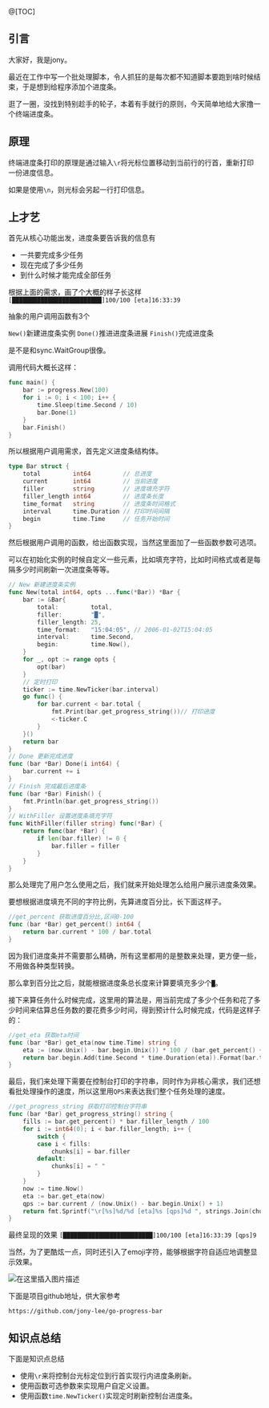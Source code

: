 @[TOC]
## 引言
大家好，我是jony。

最近在工作中写一个批处理脚本，令人抓狂的是每次都不知道脚本要跑到啥时候结束，于是想到给程序添加个进度条。

逛了一圈，没找到特别趁手的轮子，本着有手就行的原则，今天简单地给大家撸一个终端进度条。
## 原理
终端进度条打印的原理是通过输入`\r`将光标位置移动到当前行的行首，重新打印一份进度信息。

如果是使用`\n`，则光标会另起一行打印信息。

## 上才艺
首先从核心功能出发，进度条要告诉我的信息有
- 一共要完成多少任务
- 现在完成了多少任务
- 到什么时候才能完成全部任务

根据上面的需求，画了个大概的样子长这样
`[█████████████████████████]100/100 [eta]16:33:39`

抽象的用户调用函数有3个

`New()`新建进度条实例 
`Done()`推进进度条进展 
`Finish()`完成进度条

是不是和sync.WaitGroup很像。

调用代码大概长这样：
```go
func main() {
	bar := progress.New(100)
	for i := 0; i < 100; i++ {
		time.Sleep(time.Second / 10)
		bar.Done(1)
	}
	bar.Finish()
}
```

所以根据用户调用需求，首先定义进度条结构体。
```go
type Bar struct {
	total         int64         // 总进度
	current       int64         // 当前进度
	filler        string        // 进度填充字符
	filler_length int64         // 进度条长度
	time_format   string        // 进度条时间格式
	interval      time.Duration // 打印时间间隔
	begin         time.Time     // 任务开始时间
}
```
然后根据用户调用的函数，给出函数实现，当然这里面加了一些函数参数可选项。

可以在初始化实例的时候自定义一些元素，比如填充字符，比如时间格式或者是每隔多少时间刷新一次进度条等等。
```go
// New 新建进度条实例
func New(total int64, opts ...func(*Bar)) *Bar {
	bar := &Bar{
		total:         total,
		filler:        "█",
		filler_length: 25,
		time_format:   "15:04:05", // 2006-01-02T15:04:05
		interval:      time.Second,
		begin:         time.Now(),
	}
	for _, opt := range opts {
		opt(bar)
	}
	// 定时打印
	ticker := time.NewTicker(bar.interval)
	go func() {
		for bar.current < bar.total {
			fmt.Print(bar.get_progress_string())// 打印进度
			<-ticker.C
		}
	}()
	return bar
}
// Done 更新完成进度
func (bar *Bar) Done(i int64) {
	bar.current += i
}
// Finish 完成最后进度条
func (bar *Bar) Finish() {
	fmt.Println(bar.get_progress_string())
}
// WithFiller 设置进度条填充字符
func WithFiller(filler string) func(*Bar) {
	return func(bar *Bar) {
		if len(bar.filler) != 0 {
			bar.filler = filler
		}
	}
}
```
那么处理完了用户怎么使用之后，我们就来开始处理怎么给用户展示进度条效果。

要想根据进度填充不同的字符比例，先算进度百分比，长下面这样子。
```go
//get_percent 获取进度百分比,区间0-100
func (bar *Bar) get_percent() int64 {
	return bar.current * 100 / bar.total
}
```
因为我们进度条并不需要那么精确，所有这里都用的是整数来处理，更方便一些，不用做各种类型转换。

那么拿到百分比之后，就能根据进度条总长度来计算要填充多少个`█`。

接下来算任务什么时候完成，这里用的算法是，用当前完成了多少个任务和花了多少时间来估算总任务数的要花费多少时间，得到预计什么时候完成，代码是这样子的：

```go
//get_eta 获取eta时间
func (bar *Bar) get_eta(now time.Time) string {
	eta := (now.Unix() - bar.begin.Unix()) * 100 / (bar.get_percent() + 1)
	return bar.begin.Add(time.Second * time.Duration(eta)).Format(bar.time_format)
}
```
最后，我们来处理下需要在控制台打印的字符串，同时作为非核心需求，我们还想看批处理操作的速度，所以这里用`QPS`来表达我们整个任务处理的速度。
```go
//get_progress_string 获取打印控制台字符串
func (bar *Bar) get_progress_string() string {
	fills := bar.get_percent() * bar.filler_length / 100
	for i := int64(0); i < bar.filler_length; i++ {
		switch {
		case i < fills:
			chunks[i] = bar.filler
		default:
			chunks[i] = " "
		}
	}
	now := time.Now()
	eta := bar.get_eta(now)
	qps := bar.current / (now.Unix() - bar.begin.Unix() + 1)
	return fmt.Sprintf("\r[%s]%d/%d [eta]%s [qps]%d ", strings.Join(chunks, ""), bar.current, bar.total, eta, qps)
}
```
最终呈现的效果
`[█████████████████████████]100/100 [eta]16:33:39 [qps]9 `

当然，为了更酷炫一点，同时还引入了emoji字符，能够根据字符自适应地调整显示效果。

![在这里插入图片描述](https://img-blog.csdnimg.cn/587bdcb8d2984db1a9d1b36abb7397b6.png)

下面是项目github地址，供大家参考
```shell
https://github.com/jony-lee/go-progress-bar
```
## 知识点总结
下面是知识点总结

- 使用`\r`来将控制台光标定位到行首实现行内进度条刷新。
- 使用函数可选参数来实现用户自定义设置。
- 使用函数`time.NewTicker()`实现定时刷新控制台进度条。
